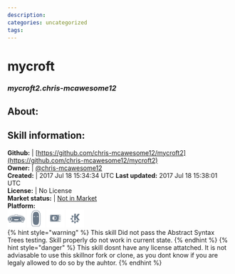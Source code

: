 ```yaml
--- 
description: 
categories: uncategorized   
tags:   
---
```


# mycroft  
### _mycroft2.chris-mcawesome12_  
## About:  


## Skill information:  
**Github:** | [https://github.com/chris-mcawesome12/mycroft2](https://github.com/chris-mcawesome12/mycroft2)  
**Owner:** | [@chris-mcawesome12](https://github.com/chris-mcawesome12)  
**Created:** | 2017 Jul 18 15:34:34 UTC  **Last updated:** 2017 Jul 18 15:38:01 UTC  
**License:** | No License  
**Market status:** | [Not in Market](https://market.mycroft.ai/skill/)  
**Platform:**  
 ![](../.gitbook/assets/mark-1-icon.png)  ![](../.gitbook/assets/mark-2-icon.png)  ![](../.gitbook/assets/picroft-icon.png)  ![](../.gitbook/assets/kde.png)   
{% hint style="warning" %}
This skill Did not pass the Abstract Syntax Trees testing. Skill properly do not work in current state.
{% endhint %}
{% hint style="danger" %}
This skill dosnt have any license attatched. It is not adviasable to use this skillnor fork or clone, as you dont know if you are legaly allowed to do so by the auhtor.
{% endhint %}
